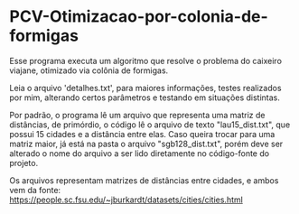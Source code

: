 # PCV-Otimizacao-por-colonia-de-formigas
Esse programa executa um algoritmo que resolve o problema do caixeiro viajane, otimizado via colônia de formigas.


Leia o arquivo 'detalhes.txt', para maiores informações, testes realizados por mim, alterando certos parâmetros e testando em situações distintas.

Por padrão, o programa lê um arquivo que representa uma matriz de distâncias, de primórdio, o código lê o arquivo de texto "lau15_dist.txt", que possui
15 cidades e a distância entre elas. Caso queira trocar para uma matriz maior, já está na pasta o arquivo "sgb128_dist.txt", porém deve ser alterado o nome
do arquivo a ser lido diretamente no código-fonte do projeto.

Os arquivos representam matrizes de distâncias entre cidades, e ambos vem da fonte:
https://people.sc.fsu.edu/~jburkardt/datasets/cities/cities.html
